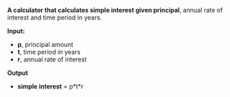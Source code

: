 **A calculator that calculates simple interest given principal**, annual rate of interest and time period in years.

**Input:**
- **p**, principal amount
- **t**, time period in years
- **r**, annual rate of interest
   
**Output**
- **simple interest** = p\*t\*r

